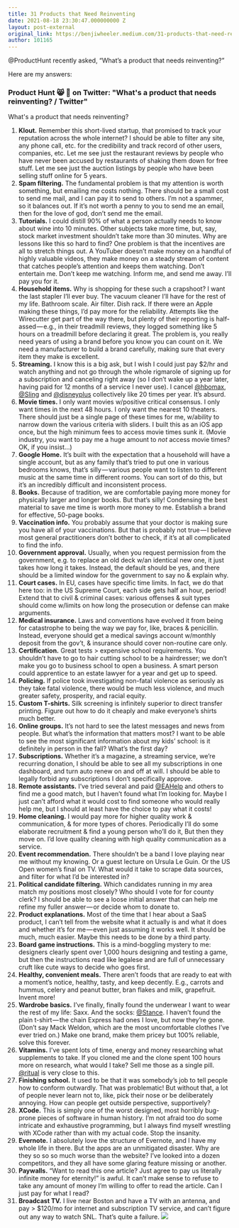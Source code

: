 ```yaml
---
title: 31 Products that Need Reinventing
date: 2021-08-18 23:30:47.000000000 Z
layout: post-external
original_link: https://benjiwheeler.medium.com/31-products-that-need-reinventing-c5cb4a3f3c4d?source=rss-3c9072e1a53------2
author: 101165
---
```


@ProductHunt recently asked, “What’s a product that needs reinventing?”

Here are my answers:

### Product Hunt 😸  on Twitter: "What's a product that needs reinventing? / Twitter"

What's a product that needs reinventing?

1. **Klout.** Remember this short-lived startup, that promised to track your reputation across the whole internet? I should be able to filter any site, any phone call, etc. for the credibility and track record of other users, companies, etc. Let me see just the restaurant reviews by people who have never been accused by restaurants of shaking them down for free stuff. Let me see just the auction listings by people who have been selling stuff online for 5 years.
2. **Spam filtering.** The fundamental problem is that my attention is worth something, but emailing me costs nothing. There should be a small cost to send me mail, and I can pay it to send to others. I’m not a spammer, so it balances out. If it’s not worth a penny to you to send me an email, then for the love of god, don’t send me the email.
3. **Tutorials.** I could distill 90% of what a person actually needs to know about wine into 10 minutes. Other subjects take more time, but, say, stock market investment shouldn’t take more than 30 minutes. Why are lessons like this so hard to find? One problem is that the incentives are all to stretch things out. A YouTuber doesn’t make money on a handful of highly valuable videos, they make money on a steady stream of content that catches people’s attention and keeps them watching. Don’t entertain me. Don’t keep me watching. Inform me, and send me away. I’ll pay you for it.
4. **Household items.** Why is shopping for these such a crapshoot? I want the last stapler I’ll ever buy. The vacuum cleaner I’ll have for the rest of my life. Bathroom scale. Air filter. Dish rack. If there were an Apple making these things, I’d pay more for the reliability. Attempts like the Wirecutter get part of the way there, but plenty of their reporting is half-assed — e.g., in their treadmill reviews, they logged something like 5 hours on a treadmill before declaring it great. The problem is, you really need years of using a brand before you know you can count on it. We need a manufacturer to build a brand carefully, making sure that every item they make is excellent.
5. **Streaming.** I know this is a big ask, but I wish I could just pay $2/hr and watch anything and not go through the whole rigmarole of signing up for a subscription and canceling right away (so I don’t wake up a year later, having paid for 12 months of a service I never use). I cancel [@hbomax](http://twitter.com/hbomax), [@Sling](http://twitter.com/Sling) and [@disneyplus](http://twitter.com/disneyplus) collectively like 20 times per year. It’s absurd.
6. **Movie times.** I only want movies w/positive critical consensus. I only want times in the next 48 hours. I only want the nearest 10 theaters. There should just be a single page of these times for me, w/ability to narrow down the various criteria with sliders. I built this as an iOS app once, but the high minimum fees to access movie times sunk it. (Movie industry, you want to pay me a huge amount to _not_ access movie times? OK, if you insist…)
7. **Google Home.** It’s built with the expectation that a household will have a single account, but as any family that’s tried to put one in various bedrooms knows, that’s silly — various people want to listen to different music at the same time in different rooms. You can sort of do this, but it’s an incredibly difficult and inconsistent process.
8. **Books.** Because of tradition, we are comfortable paying more money for physically larger and longer books. But that’s silly! Condensing the best material to save me time is worth more money to me. Establish a brand for effective, 50-page books.
9. **Vaccination info.** You probably assume that your doctor is making sure you have all of your vaccinations. But that is probably not true — I believe most general practitioners don’t bother to check, if it’s at all complicated to find the info.
10. **Government approval.** Usually, when you request permission from the government, e.g. to replace an old deck w/an identical new one, it just takes how long it takes. Instead, the default should be yes, and there should be a limited window for the government to say no & explain why.
11. **Court cases.** In EU, cases have specific time limits. In fact, we do that here too: in the US Supreme Court, each side gets half an hour, period! Extend that to civil & criminal cases: various offenses & suit types should come w/limits on how long the prosecution or defense can make arguments.
12. **Medical insurance.** Laws and conventions have evolved it from being for catastrophe to being the way we pay for, like, braces & penicillin. Instead, everyone should get a medical savings account w/monthly deposit from the gov’t, & insurance should cover non-routine care only.
13. **Certification.** Great tests \> expensive school requirements. You shouldn’t have to go to hair cutting school to be a hairdresser; we don’t make you go to business school to open a business. A smart person could apprentice to an estate lawyer for a year and get up to speed.
14. **Policing.** If police took investigating non-fatal violence as seriously as they take fatal violence, there would be much less violence, and much greater safety, prosperity, and racial equity.
15. **Custom T-shirts.** Silk screening is infinitely superior to direct transfer printing. Figure out how to do it cheaply and make everyone’s shirts much better.
16. **Online groups.** It’s not hard to see the latest messages and news from people. But what’s the information that matters most? I want to be able to see the most significant information about my kids’ school: is it definitely in person in the fall? What’s the first day?
17. **Subscriptions.** Whether it’s a magazine, a streaming service, we’re recurring donation, I should be able to see all my subscriptions in one dashboard, and turn auto renew on and off at will. I should be able to legally forbid any subscriptions I don’t specifically approve.
18. **Remote assistants.** I’ve tried several and paid [@EAHelp](http://twitter.com/EAHelp) and others to find me a good match, but I haven’t found what I’m looking for. Maybe I just can’t afford what it would cost to find someone who would really help me, but I should at least have the choice to pay what it costs!
19. **Home cleaning.** I would pay more for higher quality work & communication, & for more types of chores. Periodically I’ll do some elaborate recruitment & find a young person who’ll do it, But then they move on. I’d love quality cleaning with high quality communication as a service.
20. **Event recommendation.** There shouldn’t be a band I love playing near me without my knowing. Or a guest lecture on Ursula Le Guin. Or the US Open women’s final on TV. What would it take to scrape data sources, and filter for what I’d be interested in?
21. **Political candidate filtering.** Which candidates running in my area match my positions most closely? Who should I vote for for county clerk? I should be able to see a loose initial answer that can help me refine my fuller answer — or decide whom to donate to.
22. **Product explanations.** Most of the time that I hear about a SaaS product, I can’t tell from the website what it actually is and what it does and whether it’s for me — even just assuming it works well. It should be much, much easier. Maybe this needs to be done by a third party.
23. **Board game instructions.** This is a mind-boggling mystery to me: designers clearly spent over 1,000 hours designing and testing a game, but then the instructions read like legalese and are full of unnecessary cruft like cute ways to decide who goes first.
24. **Healthy, convenient meals.** There aren’t foods that are ready to eat with a moment’s notice, healthy, tasty, and keep decently. E.g., carrots and hummus, celery and peanut butter, bran flakes and milk, grapefruit. Invent more!
25. **Wardrobe basics.** I’ve finally, finally found the underwear I want to wear the rest of my life: Saxx. And the socks: [@Stance](http://twitter.com/Stance). I haven’t found the plain t-shirt — the chain Express had ones I love, but now they’re gone. (Don’t say Mack Weldon, which are the most uncomfortable clothes I’ve ever tried on.) Make one brand, make them pricey but 100% reliable, solve this forever.
26. **Vitamins.** I’ve spent lots of time, energy and money researching what supplements to take. If you cloned me and the clone spent 100 hours more on research, what would I take? Sell me those as a single pill. [@ritual](http://twitter.com/ritual) is very close to this.
27. **Finishing school.** It used to be that it was somebody’s job to tell people how to conform outwardly. That was problematic! But without that, a lot of people never learn not to, like, pick their nose or be deliberately annoying. How can people get outside perspective, supportively?
28. **XCode.** This is simply one of the worst designed, most horribly bug-prone pieces of software in human history. I’m not afraid too do some intricate and exhaustive programming, but I always find myself wrestling with XCode rather than with my actual code. Stop the insanity.
29. **Evernote.** I absolutely love the structure of Evernote, and I have my whole life in there. But the apps are an unmitigated disaster. Why are they so so so much worse than the website? I’ve looked into a dozen competitors, and they all have some glaring feature missing or another.
30. **Paywalls.** “Want to read this one article? Just agree to pay us literally infinite money for eternity!” is awful. It can’t make sense to refuse to take any amount of money I’m willing to offer to read the article. Can I just pay for what I read?
31. **Broadcast TV.** I live near Boston and have a TV with an antenna, and pay \> $120/mo for internet and subscription TV service, and can’t figure out any way to watch SNL. That’s quite a failure.
 ![](https://medium.com/_/stat?event=post.clientViewed&referrerSource=full_rss&postId=c5cb4a3f3c4d)